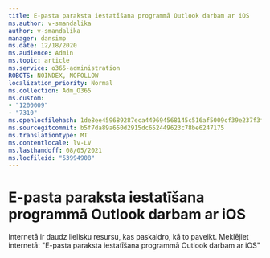```yaml
---
title: E-pasta paraksta iestatīšana programmā Outlook darbam ar iOS
ms.author: v-smandalika
author: v-smandalika
manager: dansimp
ms.date: 12/18/2020
ms.audience: Admin
ms.topic: article
ms.service: o365-administration
ROBOTS: NOINDEX, NOFOLLOW
localization_priority: Normal
ms.collection: Adm_O365
ms.custom:
- "1200009"
- "7310"
ms.openlocfilehash: 1de8ee459689287eca449694568145c516af5009cf39e237f3f82bdeb27403e5
ms.sourcegitcommit: b5f7da89a650d2915dc652449623c78be6247175
ms.translationtype: MT
ms.contentlocale: lv-LV
ms.lasthandoff: 08/05/2021
ms.locfileid: "53994908"
---
```

# <a name="set-up-an-email-signature-in-outlook-for-ios"></a>E-pasta paraksta iestatīšana programmā Outlook darbam ar iOS

Internetā ir daudz lielisku resursu, kas paskaidro, kā to paveikt. Meklējiet internetā: "E-pasta paraksta iestatīšana programmā Outlook darbam ar iOS"